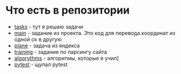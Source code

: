 # Что есть в репозитории
- [tasks](/tasks.py) - тут я решаю задачи
- [main](/main.py) - задание из проекта. Это код для перевода координат из одной ск в другую
- [plane](/plane/) - задача из яндекса
- [training](/training/) - задание по парсингу сайта
- [algorythms](/algorithms.py) - алгоритмы, которые я учил]
- [pytest](/pytest/) - щупал pytest